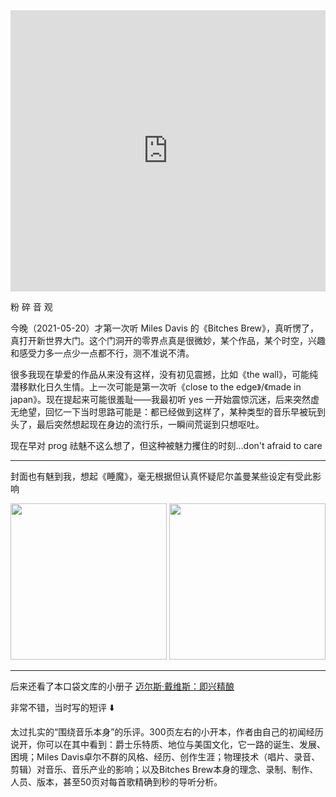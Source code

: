 <iframe allow="autoplay *; encrypted-media *; fullscreen *; clipboard-write" frameborder="0" height="450" style="width:100%;max-width:660px;overflow:hidden;background:transparent;" sandbox="allow-forms allow-popups allow-same-origin allow-scripts allow-storage-access-by-user-activation allow-top-navigation-by-user-activation" src="https://embed.music.apple.com/hk/album/bitches-brew/168376392?l=en"></iframe>

粉 碎 音 观

今晚（2021-05-20）才第一次听 Miles Davis 的《Bitches Brew》，真听愣了，真打开新世界大门。这个门洞开的零界点真是很微妙，某个作品，某个时空，兴趣和感受力多一点少一点都不行，测不准说不清。

很多我现在挚爱的作品从来没有这样，没有初见震撼，比如《the wall》，可能纯潜移默化日久生情。上一次可能是第一次听《close to the edge》/《made in japan》。现在提起来可能很羞耻——我最初听 yes 一开始震惊沉迷，后来突然虚无绝望，回忆一下当时思路可能是：都已经做到这样了，某种类型的音乐早被玩到头了，最后突然想起现在身边的流行乐，一瞬间荒诞到只想呕吐。

现在早对 prog 祛魅不这么想了，但这种被魅力攫住的时刻…don't afraid to care 

---

封面也有魅到我，想起《睡魔》，毫无根据但认真怀疑尼尔盖曼某些设定有受此影响

<img src='https://s2.loli.net/2022/02/09/sO8XGBAd4KbokxN.jpg' style='width:250px'/> <img src='https://s2.loli.net/2022/02/09/Ts2nQq3FvH7DaiI.jpg' style='width:250px'/>

---

后来还看了本口袋文库的小册子 [迈尔斯·戴维斯：即兴精酿](https://book.douban.com/subject/30448453/?dt_dapp=1)

非常不错，当时写的短评 ⬇️

太过扎实的“围绕音乐本身”的乐评。300页左右的小开本，作者由自己的初闻经历说开，你可以在其中看到：爵士乐特质、地位与美国文化，它一路的诞生、发展、困境；Miles Davis卓尔不群的风格、经历、创作生涯；物理技术（唱片、录音、剪辑）对音乐、音乐产业的影响；以及Bitches Brew本身的理念、录制、制作、人员、版本，甚至50页对每首歌精确到秒的导听分析。


